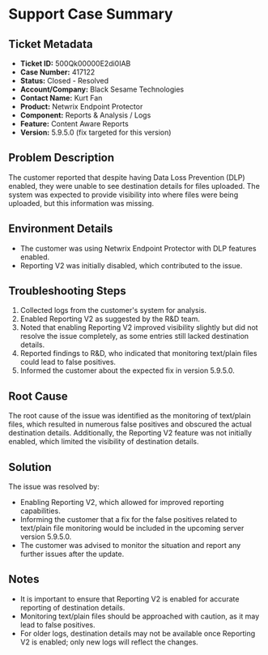 # Support Case Summary

## Ticket Metadata
- **Ticket ID:** 500Qk00000E2di0IAB
- **Case Number:** 417122
- **Status:** Closed - Resolved
- **Account/Company:** Black Sesame Technologies
- **Contact Name:** Kurt Fan
- **Product:** Netwrix Endpoint Protector
- **Component:** Reports & Analysis / Logs
- **Feature:** Content Aware Reports
- **Version:** 5.9.5.0 (fix targeted for this version)

## Problem Description
The customer reported that despite having Data Loss Prevention (DLP) enabled, they were unable to see destination details for files uploaded. The system was expected to provide visibility into where files were being uploaded, but this information was missing.

## Environment Details
- The customer was using Netwrix Endpoint Protector with DLP features enabled.
- Reporting V2 was initially disabled, which contributed to the issue.

## Troubleshooting Steps
1. Collected logs from the customer's system for analysis.
2. Enabled Reporting V2 as suggested by the R&D team.
3. Noted that enabling Reporting V2 improved visibility slightly but did not resolve the issue completely, as some entries still lacked destination details.
4. Reported findings to R&D, who indicated that monitoring text/plain files could lead to false positives.
5. Informed the customer about the expected fix in version 5.9.5.0.

## Root Cause
The root cause of the issue was identified as the monitoring of text/plain files, which resulted in numerous false positives and obscured the actual destination details. Additionally, the Reporting V2 feature was not initially enabled, which limited the visibility of destination details.

## Solution
The issue was resolved by:
- Enabling Reporting V2, which allowed for improved reporting capabilities.
- Informing the customer that a fix for the false positives related to text/plain file monitoring would be included in the upcoming server version 5.9.5.0.
- The customer was advised to monitor the situation and report any further issues after the update.

## Notes
- It is important to ensure that Reporting V2 is enabled for accurate reporting of destination details.
- Monitoring text/plain files should be approached with caution, as it may lead to false positives.
- For older logs, destination details may not be available once Reporting V2 is enabled; only new logs will reflect the changes.